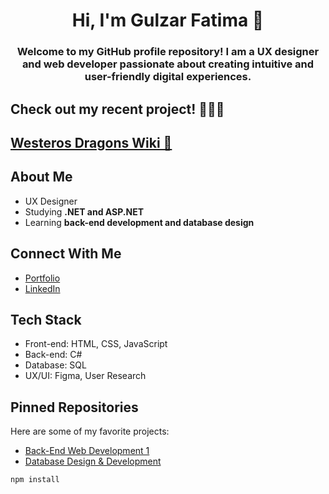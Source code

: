 <h1 align="center"> Hi, I'm Gulzar Fatima 👋 </h1>

<h3 align="center"> Welcome to my GitHub profile repository! I am a UX designer and web developer passionate about creating intuitive and user-friendly digital experiences. </h3>

## Check out my recent project! 🤩🤩🤩  
## [Westeros Dragons Wiki 🐉](https://gulzarfatima.github.io/Westeros-Dragon-Wiki-/)


## About Me  
- UX Designer 
- Studying **.NET and ASP.NET**  
- Learning **back-end development and database design**  

## Connect With Me  
- [Portfolio](https://gulzarfatima.framer.ai/)  
- [LinkedIn](https://www.linkedin.com/in/gulzarfatima/)  

## Tech Stack  
- Front-end: HTML, CSS, JavaScript  
- Back-end: C#  
- Database: SQL  
- UX/UI: Figma, User Research  

## Pinned Repositories  
Here are some of my favorite projects:  
- [Back-End Web Development 1](https://github.com/GulzarFatima/Back-End-Web-Development-1---HTTP-5125-RNB.git)  
- [Database Design & Development](https://github.com/GulzarFatima/Database-Design-Development---HTTP-5126-0NB.git)  

```bash
npm install

